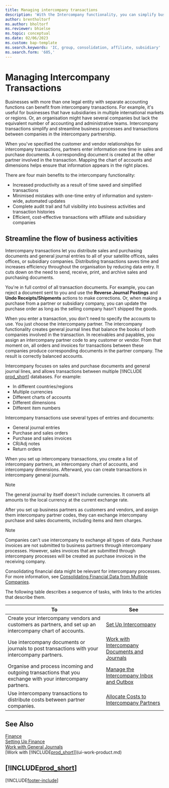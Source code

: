 ```yaml
---
title: Managing intercompany transactions
description: 'With the Intercompany functionality, you can simplify business processes and transactions between companies within the same organisation.'
author: brentholtorf
ms.author: bholtorf
ms.reviewer: bhielse
ms.topic: conceptual
ms.date: 02/06/2023
ms.custom: bap-template
ms.search.keywords: 'IC, group, consolidation, affiliate, subsidiary'
ms.search.form: '605,'
---
```

# <a name="managing-intercompany-transactions" />Managing Intercompany Transactions

Businesses with more than one legal entity with separate accounting functions can benefit from intercompany transactions. For example, it's useful for businesses that have subsidiaries in multiple international markets or regions. Or, an organisation might have several companies but lack the equivalent number of accounting and administrative teams. Intercompany transactions simplify and streamline business processes and transactions between companies in the intercompany partnership.

When you've specified the customer and vendor relationships for intercompany transactions, partners enter information one time in sales and purchase documents. A corresponding document is created at the other partner involved in the transaction. Mapping the chart of accounts and dimensions helps ensure that information appears in the right places.  

There are four main benefits to the intercompany functionality:  

* Increased productivity as a result of time saved and simplified transactions  
* Minimised mistakes with one-time entry of information and system-wide, automated updates  
* Complete audit trail and full visibility into business activities and transaction histories  
* Efficient, cost-effective transactions with affiliate and subsidiary companies  

## <a name="streamline-the-flow-of-business-activities" />Streamline the flow of business activities

Intercompany transactions let you distribute sales and purchasing documents and general journal entries to all of your satellite offices, sales offices, or subsidiary companies. Distributing transactions saves time and increases efficiency throughout the organisation by reducing data entry. It cuts down on the need to send, receive, print, and archive sales and purchasing documents.  

You're in full control of all transaction documents. For example, you can reject a document sent to you and use the **Reverse Journal Postings** and **Undo Receipts/Shipments** actions to make corrections. Or, when making a purchase from a partner or subsidiary company, you can update the purchase order as long as the selling company hasn't shipped the goods.  

When you enter a transaction, you don't need to specify the accounts to use. You just choose the intercompany partner. The intercompany functionality creates general journal lines that balance the books of both companies involved in the transaction. In receivables and payables, you assign an intercompany partner code to any customer or vendor. From that moment on, all orders and invoices for transactions between these companies produce corresponding documents in the partner company. The result is correctly balanced accounts.  

Intercompany focuses on sales and purchase documents and general journal lines, and allows transactions between multiple [!INCLUDE [prod_short](includes/prod_short.md)] databases. For example:

* In different countries/regions
* Multiple currencies
* Different charts of accounts
* Different dimensions
* Different item numbers  

Intercompany transactions use several types of entries and documents:  

* General journal entries
* Purchase and sales orders
* Purchase and sales invoices
* CR/Adj notes
* Return orders

When you set up intercompany transactions, you create a list of intercompany partners, an intercompany chart of accounts, and intercompany dimensions. Afterward, you can create transactions in intercompany general journals.

> [!NOTE]
> The general journal by itself doesn't include currencies. It converts all amounts to the local currency at the current exchange rate.

After you set up business partners as customers and vendors, and assign them intercompany partner codes, they can exchange intercompany purchase and sales documents, including items and item charges. 

> [!NOTE]
> Companies can't use intercompany to exchange all types of data. Purchase invoices are not submitted to business partners through intercompany processes. However, sales invoices that are submitted through intercompany processes will be created as purchase invoices in the receiving company.

Consolidating financial data might be relevant for intercompany processes. For more information, see [Consolidating Financial Data from Multiple Companies](finance-consolidated-company-reporting.md).

The following table describes a sequence of tasks, with links to the articles that describe them.

|To |See|
|---|---|
|Create your intercompany vendors and customers as partners, and set up an intercompany chart of accounts.|[Set Up Intercompany](intercompany-how-setup.md)|
|Use intercompany documents or journals to post transactions with your intercompany partners.|[Work with Intercompany Documents and Journals](intercompany-how-work-documents-journals.md)|
|Organise and process incoming and outgoing transactions that you exchange with your intercompany partners.|[Manage the Intercompany Inbox and Outbox](intercompany-how-manage-intercompany-inbox.md)|
|Use intercompany transactions to distribute costs between partner companies.|[Allocate Costs to Intercompany Partners](intercompany-allocate-costs.md)|

## <a name="see-also" />See Also

[Finance](finance.md)  
[Setting Up Finance](finance-setup-finance.md)  
[Work with General Journals](ui-work-general-journals.md)  
[Work with [!INCLUDE[prod_short](includes/prod_short.md)]](ui-work-product.md)

## [!INCLUDE[prod_short](includes/free_trial_md.md)]


[!INCLUDE[footer-include](includes/footer-banner.md)]
